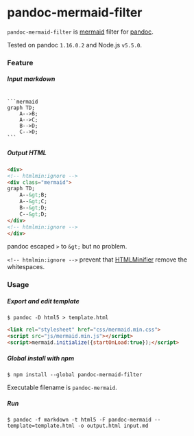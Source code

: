 # pandoc-mermaid-filter

`pandoc-mermaid-filter` is [mermaid](http://knsv.github.io/mermaid/) filter for [pandoc](http://pandoc.org/).

Tested on pandoc `1.16.0.2` and Node.js `v5.5.0`.

### Feature

##### Input markdown

<pre><code>
```mermaid
graph TD;
    A-->B;
    A-->C;
    B-->D;
    C-->D;
```
</code></pre>

##### Output HTML

```html
<div>
<!-- htmlmin:ignore -->
<div class="mermaid">
graph TD;
    A--&gt;B;
    A--&gt;C;
    B--&gt;D;
    C--&gt;D;
</div>
<!-- htmlmin:ignore -->
</div>
```

pandoc escaped `>` to `&gt;` but no problem.

`<!-- htmlmin:ignore -->` prevent that [HTMLMinifier](https://kangax.github.io/html-minifier/) remove the whitespaces.

### Usage

##### Export and edit template

```shell
$ pandoc -D html5 > template.html
```

``` html
<link rel="stylesheet" href="css/mermaid.min.css">
<script src="js/mermaid.min.js"></script>
<script>mermaid.initialize({startOnLoad:true});</script>
```

##### Global install with npm

``` shell
$ npm install --global pandoc-mermaid-filter
```

Executable filename is `pandoc-mermaid`.

##### Run

``` shell
$ pandoc -f markdown -t html5 -F pandoc-mermaid --template=template.html -o output.html input.md
```
